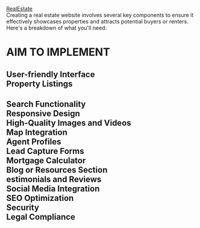 <a href="https://yesiamkriti.github.io/RealEstate/Wizz-kid_KOC26_CipherSchool/property_web_html.html">RealEstate</a><br>
Creating a real estate website involves several key components to ensure it effectively showcases properties and attracts potential buyers or renters. Here's a breakdown of what you'll need:
<h1>AIM TO IMPLEMENT</h1>
<h2>User-friendly Interface<br>
Property Listings
<h2>Search Functionality <br>
  Responsive Design <br>
  High-Quality Images and Videos <br>
  Map Integration <br> Agent Profiles <br>
  Lead Capture Forms<br>
  Mortgage Calculator<br>
  Blog or Resources Section<br>
  estimonials and Reviews<br>
  Social Media Integration<br>
  SEO Optimization<br>
  Security<br>
  Legal Compliance
